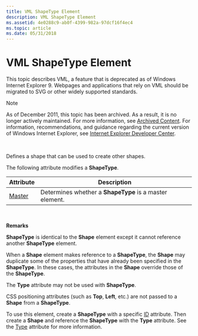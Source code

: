 ```yaml
---
title: VML ShapeType Element
description: VML ShapeType Element
ms.assetid: 4e0288c9-ab0f-4399-982a-97dcf16f4ec4
ms.topic: article
ms.date: 05/31/2018
---
```


# VML ShapeType Element

This topic describes VML, a feature that is deprecated as of Windows Internet Explorer 9. Webpages and applications that rely on VML should be migrated to SVG or other widely supported standards.

> [!Note]  
> As of December 2011, this topic has been archived. As a result, it is no longer actively maintained. For more information, see [Archived Content](https://docs.microsoft.com/previous-versions/windows/internet-explorer/ie-developer/). For information, recommendations, and guidance regarding the current version of Windows Internet Explorer, see [Internet Explorer Developer Center](https://go.microsoft.com/fwlink/p/?linkid=204313).

 

Defines a shape that can be used to create other shapes.

The following attribute modifies a **ShapeType**.



| Attribute                                      | Description                                             |
|------------------------------------------------|---------------------------------------------------------|
| [Master](msdn-online-vml-master-attribute.md) | Determines whether a **ShapeType** is a master element. |



 

**Remarks**

**ShapeType** is identical to the **Shape** element except it cannot reference another **ShapeType** element.

When a **Shape** element makes reference to a **ShapeType**, the **Shape** may duplicate some of the properties that have already been specified in the **ShapeType**. In these cases, the attributes in the **Shape** override those of the **ShapeType**.

The **Type** attribute may not be used with **ShapeType**.

CSS positioning attributes (such as **Top**, **Left**, etc.) are not passed to a **Shape** from a **ShapeType**.

To use this element, create a **ShapeType** with a specific [ID](id-attribute--vml.md) attribute. Then create a **Shape** and reference the **ShapeType** with the **Type** attribute. See the [Type](type-attribute--shape--vml.md) attribute for more information.

 

 





